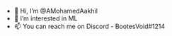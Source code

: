 - 👋 Hi, I’m @AMohamedAakhil
- 👀 I’m interested in ML
- 📫 You can reach me on Discord - BootesVoid#1214

<!---
AMohamedAakhil/AMohamedAakhil is a ✨ special ✨ repository because its `README.md` (this file) appears on your GitHub profile.
You can click the Preview link to take a look at your changes.
--->
